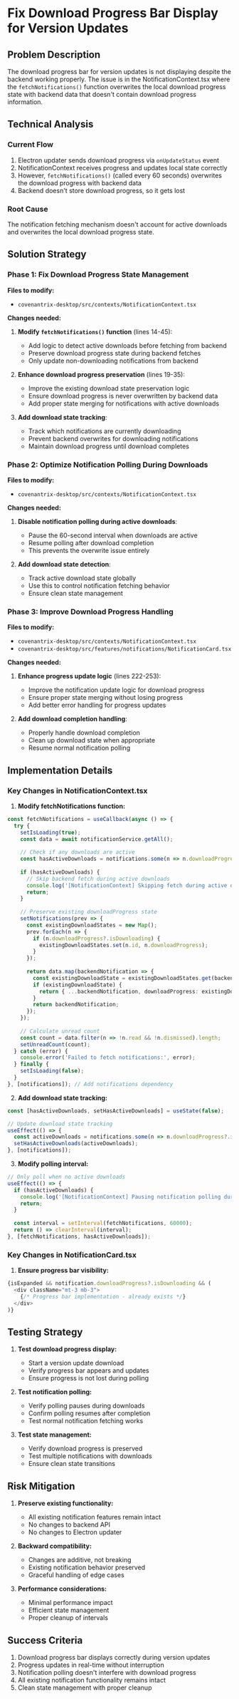 # Fix Download Progress Bar Display for Version Updates

## Problem Description

The download progress bar for version updates is not displaying despite the backend working properly. The issue is in the NotificationContext.tsx where the `fetchNotifications()` function overwrites the local download progress state with backend data that doesn't contain download progress information.

## Technical Analysis

### Current Flow
1. Electron updater sends download progress via `onUpdateStatus` event
2. NotificationContext receives progress and updates local state correctly
3. However, `fetchNotifications()` (called every 60 seconds) overwrites the download progress with backend data
4. Backend doesn't store download progress, so it gets lost

### Root Cause
The notification fetching mechanism doesn't account for active downloads and overwrites the local download progress state.

## Solution Strategy

### Phase 1: Fix Download Progress State Management
**Files to modify:**
- `covenantrix-desktop/src/contexts/NotificationContext.tsx`

**Changes needed:**
1. **Modify `fetchNotifications()` function** (lines 14-45):
   - Add logic to detect active downloads before fetching from backend
   - Preserve download progress state during backend fetches
   - Only update non-downloading notifications from backend

2. **Enhance download progress preservation** (lines 19-35):
   - Improve the existing download state preservation logic
   - Ensure download progress is never overwritten by backend data
   - Add proper state merging for notifications with active downloads

3. **Add download state tracking**:
   - Track which notifications are currently downloading
   - Prevent backend overwrites for downloading notifications
   - Maintain download progress until download completes

### Phase 2: Optimize Notification Polling During Downloads
**Files to modify:**
- `covenantrix-desktop/src/contexts/NotificationContext.tsx`

**Changes needed:**
1. **Disable notification polling during active downloads**:
   - Pause the 60-second interval when downloads are active
   - Resume polling after download completion
   - This prevents the overwrite issue entirely

2. **Add download state detection**:
   - Track active download state globally
   - Use this to control notification fetching behavior
   - Ensure clean state management

### Phase 3: Improve Download Progress Handling
**Files to modify:**
- `covenantrix-desktop/src/contexts/NotificationContext.tsx`
- `covenantrix-desktop/src/features/notifications/NotificationCard.tsx`

**Changes needed:**
1. **Enhance progress update logic** (lines 222-253):
   - Improve the notification update logic for download progress
   - Ensure proper state merging without losing progress
   - Add better error handling for progress updates

2. **Add download completion handling**:
   - Properly handle download completion
   - Clean up download state when appropriate
   - Resume normal notification polling

## Implementation Details

### Key Changes in NotificationContext.tsx

1. **Modify fetchNotifications function:**
```typescript
const fetchNotifications = useCallback(async () => {
  try {
    setIsLoading(true);
    const data = await notificationService.getAll();
    
    // Check if any downloads are active
    const hasActiveDownloads = notifications.some(n => n.downloadProgress?.isDownloading);
    
    if (hasActiveDownloads) {
      // Skip backend fetch during active downloads
      console.log('[NotificationContext] Skipping fetch during active download');
      return;
    }
    
    // Preserve existing downloadProgress state
    setNotifications(prev => {
      const existingDownloadStates = new Map();
      prev.forEach(n => {
        if (n.downloadProgress?.isDownloading) {
          existingDownloadStates.set(n.id, n.downloadProgress);
        }
      });
      
      return data.map(backendNotification => {
        const existingDownloadState = existingDownloadStates.get(backendNotification.id);
        if (existingDownloadState) {
          return { ...backendNotification, downloadProgress: existingDownloadState };
        }
        return backendNotification;
      });
    });
    
    // Calculate unread count
    const count = data.filter(n => !n.read && !n.dismissed).length;
    setUnreadCount(count);
  } catch (error) {
    console.error('Failed to fetch notifications:', error);
  } finally {
    setIsLoading(false);
  }
}, [notifications]); // Add notifications dependency
```

2. **Add download state tracking:**
```typescript
const [hasActiveDownloads, setHasActiveDownloads] = useState(false);

// Update download state tracking
useEffect(() => {
  const activeDownloads = notifications.some(n => n.downloadProgress?.isDownloading);
  setHasActiveDownloads(activeDownloads);
}, [notifications]);
```

3. **Modify polling interval:**
```typescript
// Only poll when no active downloads
useEffect(() => {
  if (hasActiveDownloads) {
    console.log('[NotificationContext] Pausing notification polling during download');
    return;
  }
  
  const interval = setInterval(fetchNotifications, 60000);
  return () => clearInterval(interval);
}, [fetchNotifications, hasActiveDownloads]);
```

### Key Changes in NotificationCard.tsx

1. **Ensure progress bar visibility:**
```typescript
{isExpanded && notification.downloadProgress?.isDownloading && (
  <div className="mt-3 mb-3">
    {/* Progress bar implementation - already exists */}
  </div>
)}
```

## Testing Strategy

1. **Test download progress display:**
   - Start a version update download
   - Verify progress bar appears and updates
   - Ensure progress is not lost during polling

2. **Test notification polling:**
   - Verify polling pauses during downloads
   - Confirm polling resumes after completion
   - Test normal notification fetching works

3. **Test state management:**
   - Verify download progress is preserved
   - Test multiple notifications with downloads
   - Ensure clean state transitions

## Risk Mitigation

1. **Preserve existing functionality:**
   - All existing notification features remain intact
   - No changes to backend API
   - No changes to Electron updater

2. **Backward compatibility:**
   - Changes are additive, not breaking
   - Existing notification behavior preserved
   - Graceful handling of edge cases

3. **Performance considerations:**
   - Minimal performance impact
   - Efficient state management
   - Proper cleanup of intervals

## Success Criteria

1. Download progress bar displays correctly during version updates
2. Progress updates in real-time without interruption
3. Notification polling doesn't interfere with download progress
4. All existing notification functionality remains intact
5. Clean state management with proper cleanup